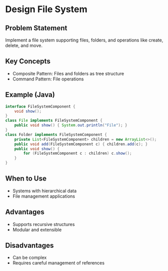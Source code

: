 # Design File System

## Problem Statement

Implement a file system supporting files, folders, and operations like create, delete, and move.

## Key Concepts

- Composite Pattern: Files and folders as tree structure
- Command Pattern: File operations

## Example (Java)

```java
interface FileSystemComponent {
    void show();
}
class File implements FileSystemComponent {
    public void show() { System.out.println("File"); }
}
class Folder implements FileSystemComponent {
    private List<FileSystemComponent> children = new ArrayList<>();
    public void add(FileSystemComponent c) { children.add(c); }
    public void show() {
        for (FileSystemComponent c : children) c.show();
    }
}
```

## When to Use

- Systems with hierarchical data
- File management applications

## Advantages

- Supports recursive structures
- Modular and extensible

## Disadvantages

- Can be complex
- Requires careful management of references
